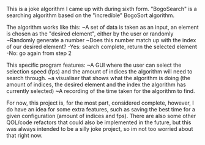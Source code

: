 This is a joke algorithm I came up with during sixth form. "BogoSearch" is a searching algorithm based on the "incredible" BogoSort algorithm.

The algorithm works like this:
~A set of data is taken as an input, an element is chosen as the "desired element", either by the user or randomly
~Randomly generate a number
~Does this number match up with the index of our desired element?
-Yes: search complete, return the selected element
-No: go again from step 2

This specific program features:
~A GUI where the user can select the selection speed (fps) and the amount of indices the algorithm will need to search through.
~a visualiser that shows what the algorithm is doing (the amount of indices, the desired element and the index the algorithm has currently selected)
~A recording of the time taken for the algorithm to find.

For now, this project is, for the most part, considered complete, however, I do have an idea for some extra features, such as saving the best time for a given configuration (amount of indices and fps). There are also some other QOL/code refactors that could also be implemented in the future, but this was always intended to be a silly joke project, so im not too worried about that right now.
